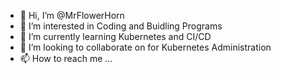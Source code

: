 - 👋 Hi, I’m @MrFlowerHorn
- 👀 I’m interested in Coding and Buidling Programs
- 🌱 I’m currently learning Kubernetes and CI/CD
- 💞️ I’m looking to collaborate on for Kubernetes Administration
- 📫 How to reach me ...

<!---
MrFlowerHorn/MrFlowerHorn is a ✨ special ✨ repository because its `README.md` (this file) appears on your GitHub profile.
You can click the Preview link to take a look at your changes.
--->
